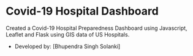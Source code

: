 # Covid-19 Hospital Dashboard
Created a Covid-19 Hospital Preparedness Dashboard using Javascript, Leaflet and Flask using GIS data of US Hospitals.

- Developed by:	[Bhupendra Singh Solanki]
